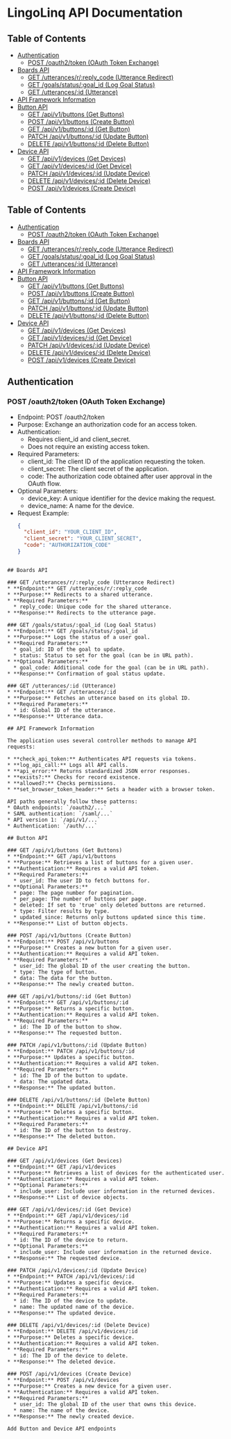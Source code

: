 # LingoLinq API Documentation
## Table of Contents
- [Authentication](#authentication)
  - [POST /oauth2/token (OAuth Token Exchange)](#post-oauth2token-oauth-token-exchange)
- [Boards API](#boards-api)
  - [GET /utterances/r/:reply_code (Utterance Redirect)](#get-utterancesr-reply_code-utterance-redirect)
  - [GET /goals/status/:goal_id (Log Goal Status)](#get-goalsstatus-goal_id-log-goal-status)
  - [GET /utterances/:id (Utterance)](#get-utterances-id-utterance)
- [API Framework Information](#api-framework-information)
- [Button API](#button-api)
  - [GET /api/v1/buttons (Get Buttons)](#get-apiv1buttons-get-buttons)
  - [POST /api/v1/buttons (Create Button)](#post-apiv1buttons-create-button)
  - [GET /api/v1/buttons/:id (Get Button)](#get-apiv1buttons-id-get-button)
  - [PATCH /api/v1/buttons/:id (Update Button)](#patch-apiv1buttons-id-update-button)
  - [DELETE /api/v1/buttons/:id (Delete Button)](#delete-apiv1buttons-id-delete-button)
- [Device API](#device-api)
  - [GET /api/v1/devices (Get Devices)](#get-apiv1devices-get-devices)
  - [GET /api/v1/devices/:id (Get Device)](#get-apiv1devices-id-get-device)
  - [PATCH /api/v1/devices/:id (Update Device)](#patch-apiv1devices-id-update-device)
  - [DELETE /api/v1/devices/:id (Delete Device)](#delete-apiv1devices-id-delete-device)
  - [POST /api/v1/devices (Create Device)](#post-apiv1devices-create-device)

## Table of Contents
- [Authentication](#authentication)
  - [POST /oauth2/token (OAuth Token Exchange)](#post-oauth2token-oauth-token-exchange)
- [Boards API](#boards-api)
  - [GET /utterances/r/:reply_code (Utterance Redirect)](#get-utterancesr-reply_code-utterance-redirect)
  - [GET /goals/status/:goal_id (Log Goal Status)](#get-goalsstatus-goal_id-log-goal-status)
  - [GET /utterances/:id (Utterance)](#get-utterances-id-utterance)
- [API Framework Information](#api-framework-information)
- [Button API](#button-api)
  - [GET /api/v1/buttons (Get Buttons)](#get-apiv1buttons-get-buttons)
  - [POST /api/v1/buttons (Create Button)](#post-apiv1buttons-create-button)
  - [GET /api/v1/buttons/:id (Get Button)](#get-apiv1buttons-id-get-button)
  - [PATCH /api/v1/buttons/:id (Update Button)](#patch-apiv1buttons-id-update-button)
  - [DELETE /api/v1/buttons/:id (Delete Button)](#delete-apiv1buttons-id-delete-button)
- [Device API](#device-api)
  - [GET /api/v1/devices (Get Devices)](#get-apiv1devices-get-devices)
  - [GET /api/v1/devices/:id (Get Device)](#get-apiv1devices-id-get-device)
  - [PATCH /api/v1/devices/:id (Update Device)](#patch-apiv1devices-id-update-device)
  - [DELETE /api/v1/devices/:id (Delete Device)](#delete-apiv1devices-id-delete-device)
  - [POST /api/v1/devices (Create Device)](#post-apiv1devices-create-device)

## Authentication
### POST /oauth2/token (OAuth Token Exchange)
* Endpoint: POST /oauth2/token
* Purpose: Exchange an authorization code for an access token.
* Authentication:
   * Requires client_id and client_secret.
   * Does not require an existing access token.
* Required Parameters:
   * client_id: The client ID of the application requesting the token.
   * client_secret: The client secret of the application.
   * code: The authorization code obtained after user approval in the OAuth flow.
* Optional Parameters:
   * device_key: A unique identifier for the device making the request.
   * device_name: A name for the device.
* Request Example:
   ```json
   {
     "client_id": "YOUR_CLIENT_ID",
     "client_secret": "YOUR_CLIENT_SECRET",
     "code": "AUTHORIZATION_CODE"
   }
```

## Boards API

### GET /utterances/r/:reply_code (Utterance Redirect)
* **Endpoint:** GET /utterances/r/:reply_code
* **Purpose:** Redirects to a shared utterance.
* **Required Parameters:**
  * reply_code: Unique code for the shared utterance.
* **Response:** Redirects to the utterance page.

### GET /goals/status/:goal_id (Log Goal Status)
* **Endpoint:** GET /goals/status/:goal_id
* **Purpose:** Logs the status of a user goal.
* **Required Parameters:**
  * goal_id: ID of the goal to update.
  * status: Status to set for the goal (can be in URL path).
* **Optional Parameters:**
  * goal_code: Additional code for the goal (can be in URL path).
* **Response:** Confirmation of goal status update.

### GET /utterances/:id (Utterance)
* **Endpoint:** GET /utterances/:id
* **Purpose:** Fetches an utterance based on its global ID.
* **Required Parameters:**
  * id: Global ID of the utterance.
* **Response:** Utterance data.

## API Framework Information

The application uses several controller methods to manage API requests:

* **check_api_token:** Authenticates API requests via tokens.
* **log_api_call:** Logs all API calls.
* **api_error:** Returns standardized JSON error responses.
* **exists?:** Checks for record existence.
* **allowed?:** Checks permissions.
* **set_browser_token_header:** Sets a header with a browser token.

API paths generally follow these patterns:
* OAuth endpoints: `/oauth2/...`
* SAML authentication: `/saml/...`
* API version 1: `/api/v1/...`
* Authentication: `/auth/...`

## Button API

### GET /api/v1/buttons (Get Buttons)
* **Endpoint:** GET /api/v1/buttons
* **Purpose:** Retrieves a list of buttons for a given user.
* **Authentication:** Requires a valid API token.
* **Required Parameters:**
  * user_id: The user ID to fetch buttons for.
* **Optional Parameters:**
  * page: The page number for pagination.
  * per_page: The number of buttons per page.
  * deleted: If set to 'true' only deleted buttons are returned.
  * type: Filter results by type.
  * updated_since: Returns only buttons updated since this time.
* **Response:** List of button objects.

### POST /api/v1/buttons (Create Button)
* **Endpoint:** POST /api/v1/buttons
* **Purpose:** Creates a new button for a given user.
* **Authentication:** Requires a valid API token.
* **Required Parameters:**
  * user_id: The global ID of the user creating the button.
  * type: The type of button.
  * data: The data for the button.
* **Response:** The newly created button.

### GET /api/v1/buttons/:id (Get Button)
* **Endpoint:** GET /api/v1/buttons/:id
* **Purpose:** Returns a specific button.
* **Authentication:** Requires a valid API token.
* **Required Parameters:**
  * id: The ID of the button to show.
* **Response:** The requested button.

### PATCH /api/v1/buttons/:id (Update Button)
* **Endpoint:** PATCH /api/v1/buttons/:id
* **Purpose:** Updates a specific button.
* **Authentication:** Requires a valid API token.
* **Required Parameters:**
  * id: The ID of the button to update.
  * data: The updated data.
* **Response:** The updated button.

### DELETE /api/v1/buttons/:id (Delete Button)
* **Endpoint:** DELETE /api/v1/buttons/:id
* **Purpose:** Deletes a specific button.
* **Authentication:** Requires a valid API token.
* **Required Parameters:**
  * id: The ID of the button to destroy.
* **Response:** The deleted button.

## Device API

### GET /api/v1/devices (Get Devices)
* **Endpoint:** GET /api/v1/devices
* **Purpose:** Retrieves a list of devices for the authenticated user.
* **Authentication:** Requires a valid API token.
* **Optional Parameters:**
  * include_user: Include user information in the returned devices.
* **Response:** List of device objects.

### GET /api/v1/devices/:id (Get Device)
* **Endpoint:** GET /api/v1/devices/:id
* **Purpose:** Returns a specific device.
* **Authentication:** Requires a valid API token.
* **Required Parameters:**
  * id: The ID of the device to return.
* **Optional Parameters:**
  * include_user: Include user information in the returned device.
* **Response:** The requested device.

### PATCH /api/v1/devices/:id (Update Device)
* **Endpoint:** PATCH /api/v1/devices/:id
* **Purpose:** Updates a specific device.
* **Authentication:** Requires a valid API token.
* **Required Parameters:**
  * id: The ID of the device to update.
  * name: The updated name of the device.
* **Response:** The updated device.

### DELETE /api/v1/devices/:id (Delete Device)
* **Endpoint:** DELETE /api/v1/devices/:id
* **Purpose:** Deletes a specific device.
* **Authentication:** Requires a valid API token.
* **Required Parameters:**
  * id: The ID of the device to delete.
* **Response:** The deleted device.

### POST /api/v1/devices (Create Device)
* **Endpoint:** POST /api/v1/devices
* **Purpose:** Creates a new device for a given user.
* **Authentication:** Requires a valid API token.
* **Required Parameters:**
  * user_id: The global ID of the user that owns this device.
  * name: The name of the device.
* **Response:** The newly created device.

Add Button and Device API endpoints
